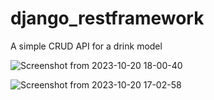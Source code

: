 # django_restframework
 A simple CRUD API for a drink model

 
![Screenshot from 2023-10-20 18-00-40](https://github.com/Dorothy2020/django_restframework/assets/79142184/84d20974-acf6-4087-b1ca-7f20c5c61954)

![Screenshot from 2023-10-20 17-02-58](https://github.com/Dorothy2020/django_restframework/assets/79142184/5ebd1a08-72a5-41ae-a4f7-2255e284694a)


